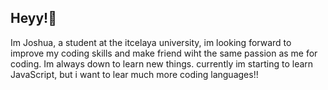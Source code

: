 ## Heyy!👋
Im Joshua, a student at the itcelaya university, im looking forward to improve my coding skills and make friend wiht the same passion as me for coding. Im always down to learn new things.
currently im starting to learn JavaScript, but i want to lear much more coding languages!!
